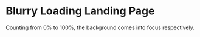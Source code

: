 # Blurry Loading Landing Page
 Counting from 0% to 100%, the background comes into focus respectively.
